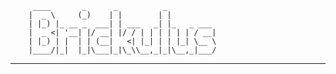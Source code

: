          ____       _      _          _           
        |  _ \     (_)    | |        | |          
        | |_) |_ __ _  ___| | ___   _| |_   _ ___ 
        |  _ <| '__| |/ __| |/ / | | | | | | / __|
        | |_) | |  | | (__|   <| |_| | | |_| \__ \
        |____/|_|  |_|\___|_|\_\\__,_|_|\__,_|___/

_____________________________________________________________________________________________________________________________

